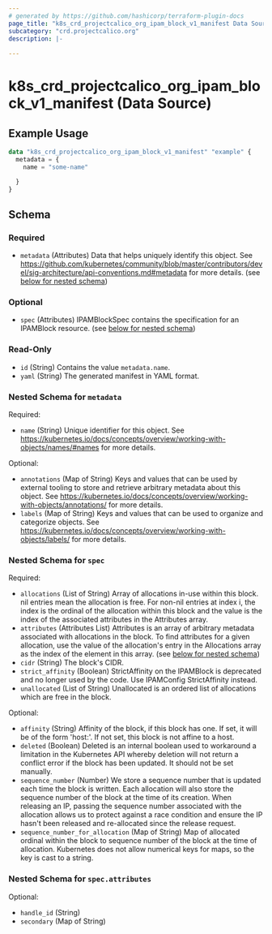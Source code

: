 ```yaml
---
# generated by https://github.com/hashicorp/terraform-plugin-docs
page_title: "k8s_crd_projectcalico_org_ipam_block_v1_manifest Data Source - terraform-provider-k8s"
subcategory: "crd.projectcalico.org"
description: |-
  
---
```


# k8s_crd_projectcalico_org_ipam_block_v1_manifest (Data Source)



## Example Usage

```terraform
data "k8s_crd_projectcalico_org_ipam_block_v1_manifest" "example" {
  metadata = {
    name = "some-name"

  }
}
```

<!-- schema generated by tfplugindocs -->
## Schema

### Required

- `metadata` (Attributes) Data that helps uniquely identify this object. See https://github.com/kubernetes/community/blob/master/contributors/devel/sig-architecture/api-conventions.md#metadata for more details. (see [below for nested schema](#nestedatt--metadata))

### Optional

- `spec` (Attributes) IPAMBlockSpec contains the specification for an IPAMBlock resource. (see [below for nested schema](#nestedatt--spec))

### Read-Only

- `id` (String) Contains the value `metadata.name`.
- `yaml` (String) The generated manifest in YAML format.

<a id="nestedatt--metadata"></a>
### Nested Schema for `metadata`

Required:

- `name` (String) Unique identifier for this object. See https://kubernetes.io/docs/concepts/overview/working-with-objects/names/#names for more details.

Optional:

- `annotations` (Map of String) Keys and values that can be used by external tooling to store and retrieve arbitrary metadata about this object. See https://kubernetes.io/docs/concepts/overview/working-with-objects/annotations/ for more details.
- `labels` (Map of String) Keys and values that can be used to organize and categorize objects. See https://kubernetes.io/docs/concepts/overview/working-with-objects/labels/ for more details.


<a id="nestedatt--spec"></a>
### Nested Schema for `spec`

Required:

- `allocations` (List of String) Array of allocations in-use within this block. nil entries mean the allocation is free. For non-nil entries at index i, the index is the ordinal of the allocation within this block and the value is the index of the associated attributes in the Attributes array.
- `attributes` (Attributes List) Attributes is an array of arbitrary metadata associated with allocations in the block. To find attributes for a given allocation, use the value of the allocation's entry in the Allocations array as the index of the element in this array. (see [below for nested schema](#nestedatt--spec--attributes))
- `cidr` (String) The block's CIDR.
- `strict_affinity` (Boolean) StrictAffinity on the IPAMBlock is deprecated and no longer used by the code. Use IPAMConfig StrictAffinity instead.
- `unallocated` (List of String) Unallocated is an ordered list of allocations which are free in the block.

Optional:

- `affinity` (String) Affinity of the block, if this block has one. If set, it will be of the form 'host:<hostname>'. If not set, this block is not affine to a host.
- `deleted` (Boolean) Deleted is an internal boolean used to workaround a limitation in the Kubernetes API whereby deletion will not return a conflict error if the block has been updated. It should not be set manually.
- `sequence_number` (Number) We store a sequence number that is updated each time the block is written. Each allocation will also store the sequence number of the block at the time of its creation. When releasing an IP, passing the sequence number associated with the allocation allows us to protect against a race condition and ensure the IP hasn't been released and re-allocated since the release request.
- `sequence_number_for_allocation` (Map of String) Map of allocated ordinal within the block to sequence number of the block at the time of allocation. Kubernetes does not allow numerical keys for maps, so the key is cast to a string.

<a id="nestedatt--spec--attributes"></a>
### Nested Schema for `spec.attributes`

Optional:

- `handle_id` (String)
- `secondary` (Map of String)
